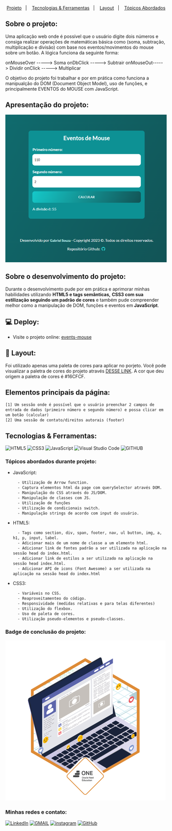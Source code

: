 
<p align="center">
  <a href="#projeto">Projeto</a>&nbsp;&nbsp;&nbsp;|&nbsp;&nbsp;&nbsp;
  <a href="#tecnologias-ferramentas">Tecnologias & Ferramentas</a>&nbsp;&nbsp;&nbsp;|&nbsp;&nbsp;&nbsp;
  <a href="#layout">Layout</a>&nbsp;&nbsp;&nbsp;|&nbsp;&nbsp;&nbsp;
  <a href="#elementosprincipais">Tópicos Abordados</a>
</p>

<h2>Sobre o projeto:</h2>

<p>Uma aplicação web onde é possível que o usuário digite dois números e consiga realizar operações de matemáticas básica como (soma, subtração, multiplicação e divisão) com base nos eventos/movimentos do mouse sobre um botão. A lógica funciona da seguinte forma: 

onMouseOver -----> Soma
onDbClick -----> Subtrair
onMouseOut-----> Dividir
onClick -----> Multiplicar 

O objetivo do projeto foi trabalhar e por em prática como funciona a manipualção do DOM (Document Object Model), uso de funções, e principalmente EVENTOS do MOUSE com JavaScript.
</p>

<h2 id="projeto">Apresentação do projeto:</h2> 

<img src="./img/events-mouse-demo.png" alt="demo do projeto events-mouse-demo">

<h2>Sobre o desenvolvimento do projeto:</h2>

<p>Durante o desenvolvimento pude por em prática e aprimorar minhas habilidades utilizando <strong>HTML5 e tags semânticas,</strong> <strong>CSS3 com sua estilização seguindo um padrão de cores</strong> e também pude compreender melhor como a manipulação de DOM, funções e eventos em<strong> JavaScript</strong>.</p> 

<h2>💻 Deploy:</h2>

- Visite o projeto online: [events-mouse](https://gabrieldev071.github.io/events-mouse/)

<h2 id="layout">🔖 Layout:</h2> 

Foi utilizado apenas uma paleta de cores para aplicar no porjeto. Você pode visualizar a paletra de cores do projeto através [DESSE LINK](https://uicolors.app/create). A cor que deu origem a paletra de cores é #16CFCF.

<h2 id="elementosprincipais">Elementos principais da página:</h2>

```
[1] Um sessão onde é possível que o usuário preenchar 2 campos de entrada de dados (primeiro número e segundo número) e possa clicar em um botão (calcular)
[2] Uma sessão de contato/direitos autorais (footer)
```
<h2 id="tecnologias-ferramentas">Tecnologias & Ferramentas:</h2>

![HTML5](https://img.shields.io/badge/html5-%23E34F26.svg?style=for-the-badge&logo=html5&logoColor=white)
![CSS3](https://img.shields.io/badge/css3-%231572B6.svg?style=for-the-badge&logo=css3&logoColor=white)
![JavaScript](https://img.shields.io/badge/javascript-%23323330.svg?style=for-the-badge&logo=javascript&logoColor=%23F7DF1E)
![Visual Studio Code](https://img.shields.io/badge/Visual%20Studio%20Code-0078d7.svg?style=for-the-badge&logo=visual-studio-code&logoColor=white)
![GITHUB](https://img.shields.io/badge/github-18212d.svg?style=for-the-badge&logo=github&logoColor=white)

<h3>Tópicos abordados durante projeto:</h3>

- JavaScript:

        - Utilização de Arrow function.
        - Captura elementos html da page com querySelector através DOM.
        - Manipulação do CSS através do JS/DOM.
        - Manipulação de classes com JS.
        - Utilização de funções
        - Utilização de condicionais switch.
        - Manipulação strings de acordo com input do usuário.

- HTML5:

        - Tags como section, div, span, footer, nav, ul button, img, a,  h1, p, input, label.
        - Adicionar mais de um nome de classe a um elemento html.
        - Adicionar link de fontes padrão a ser utilizada na aplicação na sessão head do index.html.
        - Adicionar link de estilos a ser utilizado na aplicação na sessão head index.html.
        - Adicionar API de icons (Font Awesome) a ser utilizada na aplicação na sessão head do index.html

- CSS3:

        - Variáveis no CSS.
        - Reaproveitamenteo do código.
        - Responsividade (medidas relativas e para telas diferentes)
        - Utilização do flexbox.
        - Uso de paleta de cores.
        - Utilização pseudo-elementos e pseudo-classes.
        

<h3> Badge de conclusão do projeto: </h3> 

<img src="./img/badge_challenge.png">

<h3 id="contato">Minhas redes e contato: </h3> 

<a href="https://www.linkedin.com/in/gabriel-albuquerque-souza-desenvolvedor/" target="_blank" >![LinkedIn](https://img.shields.io/badge/linkedin-%230077B5.svg?style=for-the-badge&logo=linkedin&logoColor=white)</a>
<a href="mailto:contato_gabriel_albuquerque@hotmail.com" target="_blank" >![GMAIL](https://img.shields.io/badge/GMAIL-D14836.svg?style=for-the-badge&logo=gmail&logoColor=white)</a>
<a href="https://www.instagram.com/gabriell.dat/" target="_blank" >![instagram](https://img.shields.io/badge/-Instagram-%23E4405F?style=for-the-badge&logo=instagram&logoColor=white)</a>
<a href="https://github.com/gabrieldev071" target="_blank" >![GitHub](https://img.shields.io/badge/github-18212d.svg?style=for-the-badge&logo=github&logoColor=white)</a>


